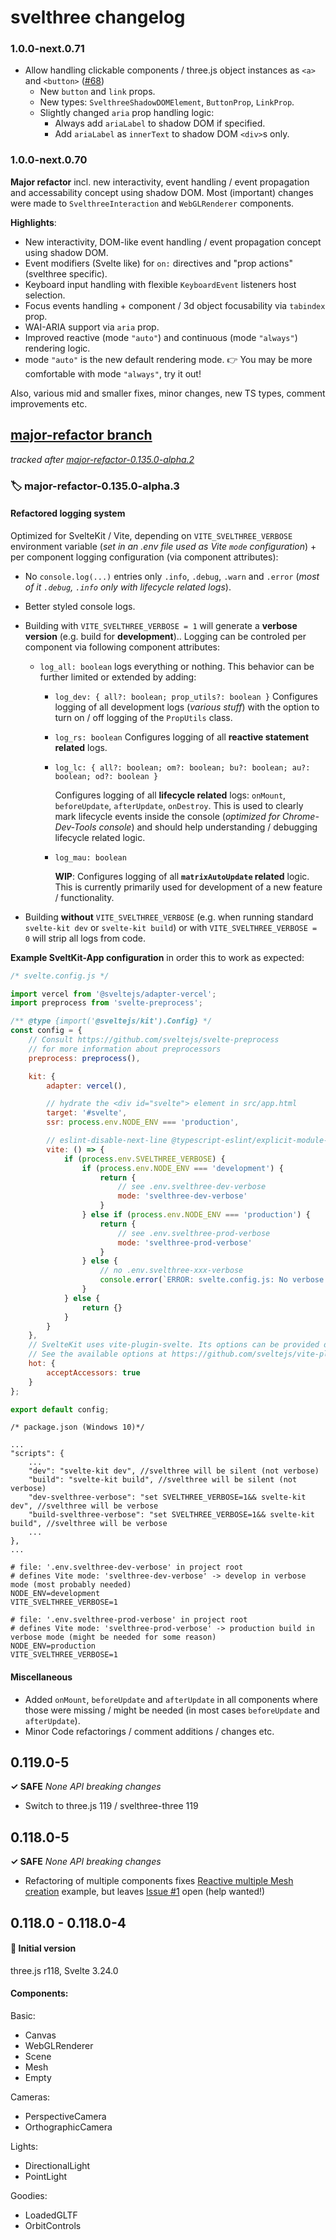 # svelthree changelog

### 1.0.0-next.0.71
- Allow handling clickable components / three.js object instances as `<a>` and `<button>` ([#68](https://github.com/vatro/svelthree/issues/68))
	- New `button` and `link` props.
	- New types: `SvelthreeShadowDOMElement`, `ButtonProp`, `LinkProp`.
	- Slightly changed `aria` prop handling logic:
		- Always add `ariaLabel` to shadow DOM if specified.
		- Add `ariaLabel` as `innerText` to shadow DOM `<div>`s only.



### 1.0.0-next.0.70

**Major refactor** incl. new interactivity, event handling / event propagation and accessability concept using shadow DOM. Most (important) changes were made to `SvelthreeInteraction` and `WebGLRenderer` components.

**Highlights**:

- New interactivity, DOM-like event handling / event propagation concept using shadow DOM.
- Event modifiers (Svelte like) for `on:` directives and "prop actions" (svelthree specific).
- Keyboard input handling with flexible `KeyboardEvent` listeners host selection.
- Focus events handling + component / 3d object focusability via `tabindex` prop.
- WAI-ARIA support via `aria` prop.
- Improved reactive (mode `"auto"`) and continuous (mode `"always"`) rendering logic.
- mode `"auto"` is the new default rendering mode. 👉 You may be more comfortable with mode `"always"`, try it out!

Also, various mid and smaller fixes, minor changes, new TS types, comment improvements etc.



## [major-refactor branch](https://github.com/vatro/svelthree/tree/major-refactor)
*tracked after [major-refactor-0.135.0-alpha.2](https://github.com/vatro/svelthree/tree/major-refactor-0.135.0-alpha.2)*

### 🏷 major-refactor-0.135.0-alpha.3

#### Refactored logging system

Optimized for SvelteKit / Vite, depending on `VITE_SVELTHREE_VERBOSE` environment variable (*set in an .env file used as Vite `mode` configuration*) + per component logging configuration (via component attributes):

- No `console.log(...)` entries only `.info`, `.debug`, `.warn` and `.error` (*most of it `.debug`, `.info` only with lifecycle related logs*).
- Better styled console logs.

- Building with `VITE_SVELTHREE_VERBOSE = 1`  will generate a **verbose version**  (e.g. build for **development**).. Logging can be controled per component via following component attributes:

  - `log_all: boolean` logs everything or nothing. This behavior can be further limited or extended by adding:

    - `log_dev: { all?: boolean; prop_utils?: boolean }`
      Configures logging of all development logs (*various stuff*) with the option to turn on / off logging of the `PropUtils` class.

    - `log_rs: boolean`
      Configures logging of all **reactive statement related** logs.

    - `log_lc: { all?: boolean; om?: boolean; bu?: boolean; au?: boolean; od?: boolean } `

      Configures logging of all **lifecycle related** logs: `onMount`, `beforeUpdate`, `afterUpdate`, `onDestroy`. This is used to clearly mark lifecycle events inside the console (*optimized for Chrome-Dev-Tools console*) and should help understanding / debugging lifecycle related logic.

    - `log_mau: boolean`

      **WIP**: Configures logging of all **`matrixAutoUpdate` related** logic. This is currently primarily used for development of a new feature / functionality.

- Building **without** `VITE_SVELTHREE_VERBOSE` (e.g. when running standard `svelte-kit dev` or `svelte-kit build`) or with `VITE_SVELTHREE_VERBOSE = 0`  will strip all logs from code.

  

**Example SveltKit-App configuration** in order this to work as expected:

```javascript
/* svelte.config.js */

import vercel from '@sveltejs/adapter-vercel';
import preprocess from 'svelte-preprocess';

/** @type {import('@sveltejs/kit').Config} */
const config = {
	// Consult https://github.com/sveltejs/svelte-preprocess
	// for more information about preprocessors
	preprocess: preprocess(),

	kit: {
		adapter: vercel(),

		// hydrate the <div id="svelte"> element in src/app.html
		target: '#svelte',
		ssr: process.env.NODE_ENV === 'production',

		// eslint-disable-next-line @typescript-eslint/explicit-module-boundary-types
		vite: () => {
			if (process.env.SVELTHREE_VERBOSE) {
				if (process.env.NODE_ENV === 'development') {
					return {
						// see .env.svelthree-dev-verbose
						mode: 'svelthree-dev-verbose'
					}
				} else if (process.env.NODE_ENV === 'production') {
					return {
						// see .env.svelthree-prod-verbose
						mode: 'svelthree-prod-verbose'
					}
				} else {
					// no .env.svelthree-xxx-verbose
					console.error(`ERROR: svelte.config.js: No verbose svelthree-mode defined for process.env.NODE_ENV=${process.env.NODE_ENV}, svelthree will be silent.`)
				}
			} else {
				return {}
			}
		}
	},
	// SvelteKit uses vite-plugin-svelte. Its options can be provided directly here.
	// See the available options at https://github.com/sveltejs/vite-plugin-svelte/blob/main/docs/config.md
	hot: {
		acceptAccessors: true
	}
};

export default config;
```

```text
/* package.json (Windows 10)*/

...
"scripts": {
    ...
    "dev": "svelte-kit dev", //svelthree will be silent (not verbose)
    "build": "svelte-kit build", //svelthree will be silent (not verbose)
    "dev-svelthree-verbose": "set SVELTHREE_VERBOSE=1&& svelte-kit dev", //svelthree will be verbose
    "build-svelthree-verbose": "set SVELTHREE_VERBOSE=1&& svelte-kit build", //svelthree will be verbose
    ...
},
...
```

```text
# file: '.env.svelthree-dev-verbose' in project root
# defines Vite mode: 'svelthree-dev-verbose' -> develop in verbose mode (most probably needed)
NODE_ENV=development
VITE_SVELTHREE_VERBOSE=1
```

```
# file: '.env.svelthree-prod-verbose' in project root
# defines Vite mode: 'svelthree-prod-verbose' -> production build in verbose mode (might be needed for some reason)
NODE_ENV=production
VITE_SVELTHREE_VERBOSE=1
```

#### Miscellaneous

- Added `onMount`, `beforeUpdate` and `afterUpdate` in all components where those were missing / might be needed (in most cases `beforeUpdate` and `afterUpdate`).
- Minor Code refactorings / comment additions / changes etc.



## 0.119.0-5

**✓ SAFE** *None API breaking changes*

- Switch to three.js 119 / svelthree-three 119

  

## 0.118.0-5

**✓ SAFE** *None API breaking changes*

- Refactoring of multiple components fixes [Reactive multiple Mesh creation](https://svelthree.dev/examples#reactive-multiple-mesh-creation) example, but leaves [Issue #1](https://github.com/vatro/svelthree/issues/1) open (help wanted!)



## 0.118.0 - 0.118.0-4

#### 🚀 Initial version 

three.js r118, Svelte 3.24.0

#### Components:

Basic:

- Canvas
- WebGLRenderer
- Scene
- Mesh
- Empty

Cameras:

- PerspectiveCamera
- OrthographicCamera

Lights:

- DirectionalLight
- PointLight

Goodies:

- LoadedGLTF
- OrbitControls